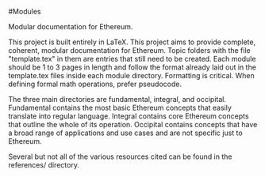 #Modules

Modular documentation for Ethereum. 

This project is built entirely in LaTeX. This project aims to provide complete, coherent, modular documentation for Ethereum. Topic folders with the file "template.tex" in them are entries that still need to be created. Each module should be 1 to 3 pages in length and follow the format already laid out in the template.tex files inside each module directory. Formatting is critical. When defining formal math operations, prefer pseudocode. 

The three main directories are fundamental, integral, and occipital. Fundamental contains the most basic Ethereum concepts that easily translate into regular language. Integral contains core Ethereum concepts that outline the whole of its operation. Occipital  contains concepts that have a broad range of applications and use cases and are not specific just to Ethereum.


Several but not all of the various resources cited can be found in the references/ directory.

